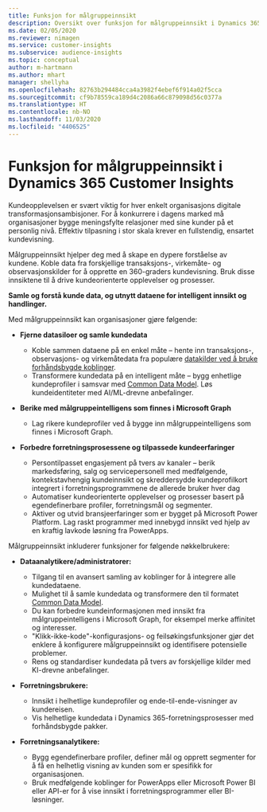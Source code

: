 ```yaml
---
title: Funksjon for målgruppeinnsikt
description: Oversikt over funksjon for målgruppeinnsikt i Dynamics 365 Customer Insights.
ms.date: 02/05/2020
ms.reviewer: nimagen
ms.service: customer-insights
ms.subservice: audience-insights
ms.topic: conceptual
author: m-hartmann
ms.author: mhart
manager: shellyha
ms.openlocfilehash: 82763b294484cca4a3982f4ebef6f914a02f5cca
ms.sourcegitcommit: cf9b78559ca189d4c2086a66c879098d56c0377a
ms.translationtype: HT
ms.contentlocale: nb-NO
ms.lasthandoff: 11/03/2020
ms.locfileid: "4406525"
---
```

# <a name="dynamics-365-customer-insights-audience-insights-capability"></a>Funksjon for målgruppeinnsikt i Dynamics 365 Customer Insights

Kundeopplevelsen er svært viktig for hver enkelt organisasjons digitale transformasjonsambisjoner. For å konkurrere i dagens marked må organisasjoner bygge meningsfylte relasjoner med sine kunder på et personlig nivå. Effektiv tilpasning i stor skala krever en fullstendig, ensartet kundevisning.

Målgruppeinnsikt hjelper deg med å skape en dypere forståelse av kundene. Koble data fra forskjellige transaksjons-, virkemåte- og observasjonskilder for å opprette en 360-graders kundevisning. Bruk disse innsiktene til å drive kundeorienterte opplevelser og prosesser.

**Samle og forstå kunde data, og utnytt dataene for intelligent innsikt og handlinger.**

Med målgruppeinnsikt kan organisasjoner gjøre følgende:  

- **Fjerne datasiloer og samle kundedata**

  - Koble sammen dataene på en enkel måte – hente inn transaksjons-, observasjons- og virkemåtedata fra populære [datakilder ved å bruke forhåndsbygde koblinger](data-sources.md).
  - Transformere kundedata på en intelligent måte – bygg enhetlige kundeprofiler i samsvar med [Common Data Model](https://docs.microsoft.com/common-data-model/). Løs kundeidentiteter med AI/ML-drevne anbefalinger.

- **Berike med målgruppeintelligens som finnes i Microsoft Graph**

  - Lag rikere kundeprofiler ved å bygge inn målgruppeintelligens som finnes i Microsoft Graph.  

- **Forbedre forretningsprosessene og tilpassede kundeerfaringer**

  - Persontilpasset engasjement på tvers av kanaler – berik markedsføring, salg og servicepersonell med medfølgende, kontekstavhengig kundeinnsikt og skreddersydde kundeprofilkort integrert i forretningsprogrammene de allerede bruker hver dag
  - Automatiser kundeorienterte opplevelser og prosesser basert på egendefinerbare profiler, forretningsmål og segmenter.
  - Aktiver og utvid bransjeerfaringer som er bygget på Microsoft Power Platform. Lag raskt programmer med innebygd innsikt ved hjelp av en kraftig lavkode løsning fra PowerApps.  

Målgruppeinnsikt inkluderer funksjoner for følgende nøkkelbrukere:

- **Dataanalytikere/administratorer:**

  - Tilgang til en avansert samling av koblinger for å integrere alle kundedataene.
  - Mulighet til å samle kundedata og transformere den til formatet [Common Data Model](https://docs.microsoft.com/common-data-model/).
  - Du kan forbedre kundeinformasjonen med innsikt fra målgruppeintelligens i Microsoft Graph, for eksempel merke affinitet og interesser.
  - "Klikk-ikke-kode"-konfigurasjons- og feilsøkingsfunksjoner gjør det enklere å konfigurere målgruppeinnsikt og identifisere potensielle problemer.
  - Rens og standardiser kundedata på tvers av forskjellige kilder med KI-drevne anbefalinger.  

- **Forretningsbrukere:**

  - Innsikt i helhetlige kundeprofiler og ende-til-ende-visninger av kundereisen.
  - Vis helhetlige kundedata i Dynamics 365-forretningsprosesser med forhåndsbygde pakker.

- **Forretningsanalytikere:**

  - Bygg egendefinerbare profiler, definer mål og opprett segmenter for å få en helhetlig visning av kunden som er spesifikk for organisasjonen.  
  - Bruk medfølgende koblinger for PowerApps eller Microsoft Power BI eller API-er for å vise innsikt i forretningsprogrammer eller BI-løsninger.  
